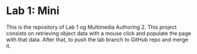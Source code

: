 # Lab 1: Mini

This is the repository of Lab 1 og Multimedia Authoring 2. This project consists on retrieving object data with a mouse click and populate the page with that data. After that, to push the lab branch to GitHub repo and merge it.
